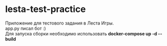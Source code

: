 # lesta-test-practice

Приложение для тестового задания в Леста Игры.  
app.py писал бот :)  
Для запуска сборки необходимо использовать **docker-compose up -d --build**
